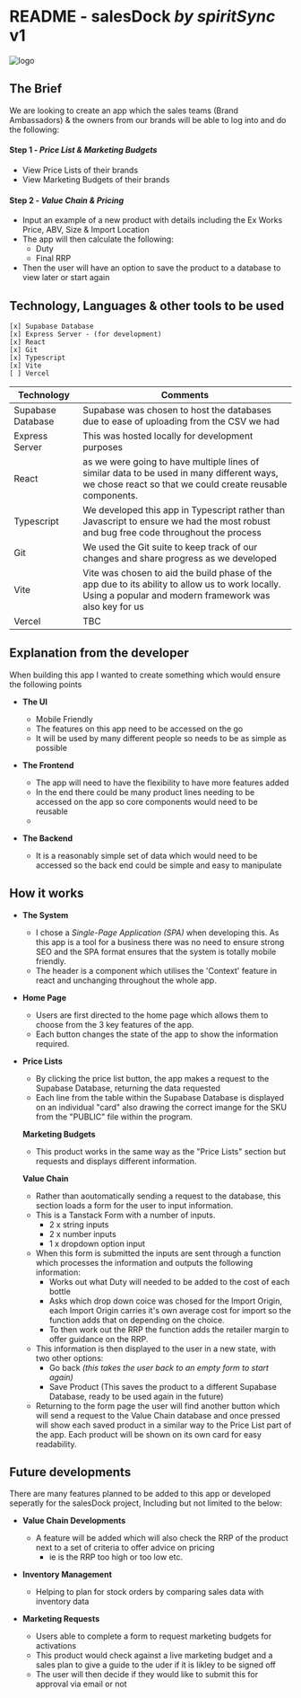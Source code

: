 # README - salesDock _by spiritSync_ v1

![logo](salesDockLogo.png)

## **The Brief**

We are looking to create an app which the sales teams (Brand Ambassadors) & the owners from our brands will be able to log into and do the following:

#### Step 1 - _Price List & Marketing Budgets_

- View Price Lists of their brands
- View Marketing Budgets of their brands

#### Step 2 - _Value Chain & Pricing_

- Input an example of a new product with details including the Ex Works Price, ABV, Size & Import Location
- The app will then calculate the following:
  - Duty
  - Final RRP
- Then the user will have an option to save the product to a database to view later or start again

## Technology, Languages & other tools to be used

    [x] Supabase Database
    [x] Express Server - (for development)
    [x] React
    [x] Git
    [x] Typescript
    [x] Vite
    [ ] Vercel

| Technology        | Comments                                                                                                                                                   |
| ----------------- | ---------------------------------------------------------------------------------------------------------------------------------------------------------- |
| Supabase Database | Supabase was chosen to host the databases due to ease of uploading from the CSV we had                                                                     |
| Express Server    | This was hosted locally for development purposes                                                                                                           |
| React             | as we were going to have multiple lines of similar data to be used in many different ways, we chose react so that we could create reusable components.     |
| Typescript        | We developed this app in Typescript rather than Javascript to ensure we had the most robust and bug free code throughout the process                       |
| Git               | We used the Git suite to keep track of our changes and share progress as we developed                                                                      |
| Vite              | Vite was chosen to aid the build phase of the app due to its ability to allow us to work locally. Using a popular and modern framework was also key for us |
| Vercel            | TBC                                                                                                                                                        |

## Explanation from the developer

When building this app I wanted to create something which would ensure the following points

- **The UI**

  - Mobile Friendly
  - The features on this app need to be accessed on the go
  - It will be used by many different people so needs to be as simple as possible

- **The Frontend**

  - The app will need to have the flexibility to have more features added
  - In the end there could be many product lines needing to be accessed on the app so core components would need to be reusable
  -

- **The Backend**
  - It is a reasonably simple set of data which would need to be accessed so the back end could be simple and easy to manipulate

## How it works

- **The System**

  - I chose a _Single-Page Application (SPA)_ when developing this. As this app is a tool for a business there was no need to ensure strong SEO and the SPA format ensures that the system is totally mobile friendly.
  - The header is a component which utilises the 'Context' feature in react and unchanging throughout the whole app.

- **Home Page**

  - Users are first directed to the home page which allows them to choose from the 3 key features of the app.
  - Each button changes the state of the app to show the information required.

- **Price Lists**

  - By clicking the price list button, the app makes a request to the Supabase Database, returning the data requested
  - Each line from the table within the Supabase Database is displayed on an individual "card" also drawing the correct imange for the SKU from the "PUBLIC" file within the program.

  **Marketing Budgets**

  - This product works in the same way as the "Price Lists" section but requests and displays different information.

  **Value Chain**

  - Rather than aoutomatically sending a request to the database, this section loads a form for the user to input information.
  - This is a Tanstack Form with a number of inputs.
    - 2 x string inputs
    - 2 x number inputs
    - 1 x dropdown option input
  - When this form is submitted the inputs are sent through a function which processes the information and outputs the following information:
    - Works out what Duty will needed to be added to the cost of each bottle
    - Asks which drop down coice was chosed for the Import Origin, each Import Origin carries it's own average cost for import so the function adds that on depending on the choice.
    - To then work out the RRP the function adds the retailer margin to offer guidance on the RRP.
  - This information is then displayed to the user in a new state, with two other options:
    - Go back _(this takes the user back to an empty form to start again)_
    - Save Product (This saves the product to a different Supabase Database, ready to be used again in the future)
  - Returning to the form page the user will find another button which will send a request to the Value Chain database and once pressed will show each saved product in a similar way to the Price List part of the app. Each product will be shown on its own card for easy readability.

## Future developments

There are many features planned to be added to this app or developed seperatly for the salesDock project, Including but not limited to the below:

- **Value Chain Developments**

  - A feature will be added which will also check the RRP of the product next to a set of criteria to offer advice on pricing
    - ie is the RRP too high or too low etc.

- **Inventory Management**

  - Helping to plan for stock orders by comparing sales data with inventory data

- **Marketing Requests**
  - Users able to complete a form to request marketing budgets for activations
  - This product would check against a live marketing budget and a sales plan to give a guide to the uder if it is likley to be signed off
  - The user will then decide if they would like to submit this for approval via email or not
